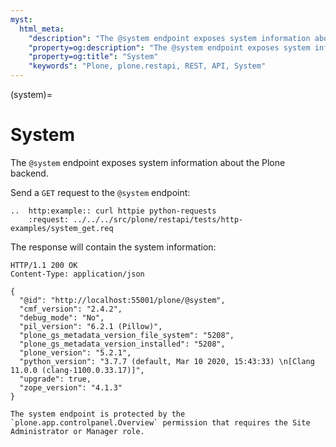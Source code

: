 ```yaml
---
myst:
  html_meta:
    "description": "The @system endpoint exposes system information about the Plone backend."
    "property=og:description": "The @system endpoint exposes system information about the Plone backend."
    "property=og:title": "System"
    "keywords": "Plone, plone.restapi, REST, API, System"
---
```


(system)=

# System

The `@system` endpoint exposes system information about the Plone backend.

Send a `GET` request to the `@system` endpoint:

```{eval-rst}
..  http:example:: curl httpie python-requests
    :request: ../../../src/plone/restapi/tests/http-examples/system_get.req
```

The response will contain the system information:

```http
HTTP/1.1 200 OK
Content-Type: application/json

{
  "@id": "http://localhost:55001/plone/@system",
  "cmf_version": "2.4.2",
  "debug_mode": "No",
  "pil_version": "6.2.1 (Pillow)",
  "plone_gs_metadata_version_file_system": "5208",
  "plone_gs_metadata_version_installed": "5208",
  "plone_version": "5.2.1",
  "python_version": "3.7.7 (default, Mar 10 2020, 15:43:33) \n[Clang 11.0.0 (clang-1100.0.33.17)]",
  "upgrade": true,
  "zope_version": "4.1.3"
}
```

```{note}
The system endpoint is protected by the `plone.app.controlpanel.Overview` permission that requires the Site Administrator or Manager role.
```
